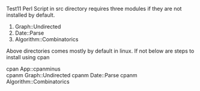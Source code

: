 Test11
Perl Script in src directory requires three modules if they are not installed by default. 

1) Graph::Undirected
2) Date::Parse
3) Algorithm::Combinatorics

Above directories comes mostly by default in linux. If not below are steps to install using cpan

cpan App::cpanminus   
cpanm Graph::Undirected
cpanm Date::Parse
cpanm Algorithm::Combinatorics



